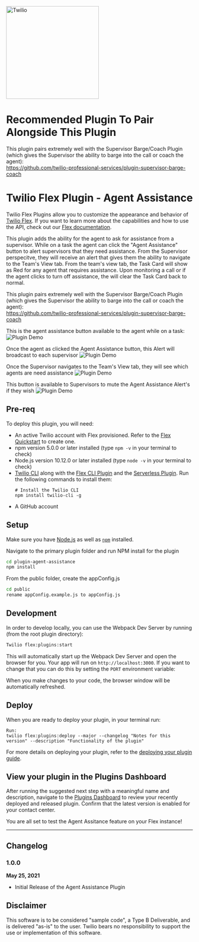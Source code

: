 <a  href="https://www.twilio.com">
<img  src="https://static0.twilio.com/marketing/bundles/marketing/img/logos/wordmark-red.svg"  alt="Twilio"  width="250"  />
</a>

# Recommended Plugin To Pair Alongside This Plugin

This plugin pairs extremely well with the Supervisor Barge/Coach Plugin (which gives the Supervisor the ability to barge into the call or coach the agent):  
https://github.com/twilio-professional-services/plugin-supervisor-barge-coach


# Twilio Flex Plugin - Agent Assistance

Twilio Flex Plugins allow you to customize the appearance and behavior of [Twilio Flex](https://www.twilio.com/flex). If you want to learn more about the capabilities and how to use the API, check out our [Flex documentation](https://www.twilio.com/docs/flex).

This plugin adds the ability for the agent to ask for assistance from a supervisor.  While on a task the agent can click the "Agent Assistance" button to alert supervisors that they need assistance.  From the Supervisor perspecitve, they will receive an alert that gives them the ability to navigate to the Team's View tab.  From the team's view tab, the Task Card will show as Red for any agent that requires assistance.  Upon monitoring a call or if the agent clicks to turn off assistance, the will clear the Task Card back to normal.

This plugin pairs extremely well with the Supervisor Barge/Coach Plugin (which gives the Supervisor the ability to barge into the call or coach the agent):  
https://github.com/twilio-professional-services/plugin-supervisor-barge-coach

This is the agent assistance button available to the agent while on a task:
![Plugin Demo](TBD)

Once the agent as clicked the Agent Assistance button, this Alert will broadcast to each supervisor
![Plugin Demo](TBD)

Once the Supervisor navigates to the Team's View tab, they will see which agents are need assistance
![Plugin Demo](TBD)

This button is available to Supervisors to mute the Agent Assistance Alert's if they wish
![Plugin Demo](TBD)

## Pre-req

To deploy this plugin, you will need:

- An active Twilio account with Flex provisioned. Refer to the [Flex Quickstart](https://www.twilio.com/docs/flex/quickstart/flex-basics#sign-up-for-or-sign-in-to-twilio-and-create-a-new-flex-project") to create one.
- npm version 5.0.0 or later installed (type `npm -v` in your terminal to check)
- Node.js version 10.12.0 or later installed (type `node -v` in your terminal to check)
- [Twilio CLI](https://www.twilio.com/docs/twilio-cli/quickstart#install-twilio-cli) along with the [Flex CLI Plugin](https://www.twilio.com/docs/twilio-cli/plugins#available-plugins) and the [Serverless Plugin](https://www.twilio.com/docs/twilio-cli/plugins#available-plugins). Run the following commands to install them:
  ```
  # Install the Twilio CLI
  npm install twilio-cli -g
  ```
- A GitHub account

## Setup

Make sure you have [Node.js](https://nodejs.org) as well as [`npm`](https://npmjs.com) installed.

Navigate to the primary plugin folder and run NPM install for the plugin
```bash
cd plugin-agent-assistance
npm install
```

From the public folder, create the appConfig.js
```bash
cd public
rename appConfig.example.js to appConfig.js
```

## Development

In order to develop locally, you can use the Webpack Dev Server by running (from the root plugin directory):

```bash
Twilio flex:plugins:start
```

This will automatically start up the Webpack Dev Server and open the browser for you. Your app will run on `http://localhost:3000`. If you want to change that you can do this by setting the `PORT` environment variable:

When you make changes to your code, the browser window will be automatically refreshed.

## Deploy

When you are ready to deploy your plugin, in your terminal run:
```
Run: 
twilio flex:plugins:deploy --major --changelog "Notes for this version" --description "Functionality of the plugin"
```
For more details on deploying your plugin, refer to the [deploying your plugin guide](https://www.twilio.com/docs/flex/plugins#deploying-your-plugin).

## View your plugin in the Plugins Dashboard

After running the suggested next step with a meaningful name and description, navigate to the [Plugins Dashboard](https://flex.twilio.com/admin/) to review your recently deployed and released plugin. Confirm that the latest version is enabled for your contact center.

You are all set to test the Agent Assitance feature on your Flex instance!


---

## Changelog

### 1.0.0

**May 25, 2021**

- Initial Release of the Agent Assistance Plugin


## Disclaimer
This software is to be considered "sample code", a Type B Deliverable, and is delivered "as-is" to the user. Twilio bears no responsibility to support the use or implementation of this software.